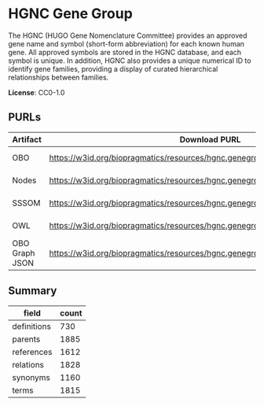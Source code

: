 # HGNC Gene Group

The HGNC (HUGO Gene Nomenclature Committee) provides an approved gene name and symbol (short-form abbreviation) for each known human gene. All approved symbols are stored in the HGNC database, and each symbol is unique. In addition, HGNC also provides a unique numerical ID to identify gene families, providing a display of curated hierarchical relationships between families.

**License**: CC0-1.0

## PURLs

| Artifact       | Download PURL                                                                    | Latest Versioned Download PURL                                                              |
|----------------|----------------------------------------------------------------------------------|---------------------------------------------------------------------------------------------|
| OBO            | https://w3id.org/biopragmatics/resources/hgnc.genegroup/hgnc.genegroup.obo       | https://w3id.org/biopragmatics/resources/hgnc.genegroup/2024-12-03/hgnc.genegroup.obo       |
| Nodes          | https://w3id.org/biopragmatics/resources/hgnc.genegroup/hgnc.genegroup.tsv       | https://w3id.org/biopragmatics/resources/hgnc.genegroup/2024-12-03/hgnc.genegroup.tsv       |
| SSSOM          | https://w3id.org/biopragmatics/resources/hgnc.genegroup/hgnc.genegroup.sssom.tsv | https://w3id.org/biopragmatics/resources/hgnc.genegroup/2024-12-03/hgnc.genegroup.sssom.tsv |
| OWL            | https://w3id.org/biopragmatics/resources/hgnc.genegroup/hgnc.genegroup.owl       | https://w3id.org/biopragmatics/resources/hgnc.genegroup/2024-12-03/hgnc.genegroup.owl       |
| OBO Graph JSON | https://w3id.org/biopragmatics/resources/hgnc.genegroup/hgnc.genegroup.json      | https://w3id.org/biopragmatics/resources/hgnc.genegroup/2024-12-03/hgnc.genegroup.json      |

## Summary

| field       |   count |
|-------------|---------|
| definitions |     730 |
| parents     |    1885 |
| references  |    1612 |
| relations   |    1828 |
| synonyms    |    1160 |
| terms       |    1815 |
